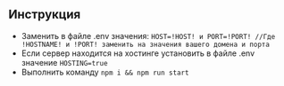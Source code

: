 ## Инструкция
 - Заменить в файле .env значения: ```HOST=!HOST! и PORT=!PORT! //Где !HOSTNAME! и !PORT! заменить на значения вашего домена и порта```
 - Если сервер находится на хостинге установить в файле .env значение ```HOSTING=true```
 - Выполнить команду ```npm i && npm run start```
